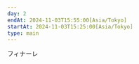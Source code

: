 ```yaml
---
day: 2
endAt: 2024-11-03T15:55:00[Asia/Tokyo]
startAt: 2024-11-03T15:25:00[Asia/Tokyo]
type: main
---
```


フィナーレ
